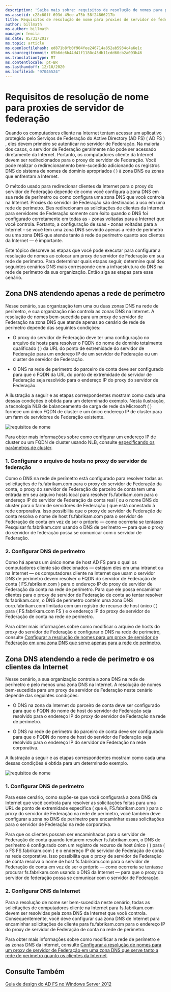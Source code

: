 ```yaml
---
description: 'Saiba mais sobre: requisitos de resolução de nomes para proxies de servidor de Federação'
ms.assetid: c28c60ff-693d-49ee-a75b-58f24866217b
title: Requisitos de resolução de nome para proxies de servidor de federação
author: billmath
ms.author: billmath
manager: femila
ms.date: 05/31/2017
ms.topic: article
ms.openlocfilehash: ed871b8fb0f904fee246714a852ab5934c4a6e1c
ms.sourcegitcommit: 65b6de6b44d41f1180c45db11cdd60cb2a093b46
ms.translationtype: MT
ms.contentlocale: pt-BR
ms.lasthandoff: 12/10/2020
ms.locfileid: "97046524"
---
```

# <a name="name-resolution-requirements-for-federation-server-proxies"></a>Requisitos de resolução de nome para proxies de servidor de federação

Quando os computadores cliente na Internet tentam acessar um aplicativo protegido pelo Serviços de Federação do Active Directory (AD FS) \( AD FS \) , eles devem primeiro se autenticar no servidor de Federação. Na maioria dos casos, o servidor de Federação geralmente não pode ser acessado diretamente da Internet. Portanto, os computadores cliente da Internet devem ser redirecionados para o proxy do servidor de Federação. Você pode realizar o redirecionamento bem-sucedido adicionando os registros DNS do sistema de nomes de domínio apropriados \( \) à zona DNS ou zonas que enfrentam a Internet.

O método usado para redirecionar clientes da Internet para o proxy do servidor de Federação depende de como você configura a zona DNS em sua rede de perímetro ou como configura uma zona DNS que você controla na Internet. Proxies do servidor de Federação são destinados a uso em uma rede de perímetro. Eles redirecionam as solicitações de clientes da Internet para servidores de Federação somente com êxito quando o DNS foi configurado corretamente em todas as \- zonas voltadas para a Internet que você controla. Portanto, a configuração de suas \- zonas voltadas para a Internet – se você tem uma zona DNS servindo apenas a rede de perímetro ou uma zona DNS que atende tanto à rede de perímetro quanto aos clientes da Internet — é importante.

Este tópico descreve as etapas que você pode executar para configurar a resolução de nomes ao colocar um proxy de servidor de Federação em sua rede de perímetro. Para determinar quais etapas seguir, determine qual dos seguintes cenários DNS mais corresponde com a infraestrutura do DNS na rede de perímetro da sua organização. Então siga as etapas para esse cenário.

## <a name="dns-zone-serving-only-the-perimeter-network"></a>Zona DNS atendendo apenas a rede de perímetro
Nesse cenário, sua organização tem uma ou duas zonas DNS na rede de perímetro, e sua organização não controla as zonas DNS na Internet. A resolução de nomes bem-sucedida para um proxy de servidor de Federação na zona DNS que atende apenas ao cenário de rede de perímetro depende das seguintes condições:

-   O proxy do servidor de Federação deve ter uma configuração no arquivo de hosts para resolver o FQDN do nome de domínio totalmente qualificado \( \) da URL do ponto de extremidade do servidor de Federação para um endereço IP de um servidor de Federação ou um cluster de servidor de Federação.

-   O DNS na rede de perímetro do parceiro de conta deve ser configurado para que o FQDN da URL do ponto de extremidade do servidor de Federação seja resolvido para o endereço IP do proxy do servidor de Federação.

A ilustração a seguir e as etapas correspondentes mostram como cada uma dessas condições é obtida para um determinado exemplo. Nesta ilustração, a tecnologia NLB de balanceamento de carga de rede da Microsoft \( \) fornece um único FQDN de cluster e um único endereço IP de cluster para um farm de servidores de Federação existente.

![requisitos de nome](media/adfs2_deploy_single_fs.gif)

Para obter mais informações sobre como configurar um endereço IP de cluster ou um FQDN de cluster usando NLB, consulte [especificando os parâmetros de cluster](https://go.microsoft.com/fwlink/?LinkId=75282).

### <a name="1-configure-the-hosts-file-on-the-federation-server-proxy"></a>1. Configurar o arquivo de hosts no proxy do servidor de federação
Como o DNS na rede de perímetro está configurado para resolver todas as solicitações de fs.fabrikam.com para o proxy do servidor de Federação da conta, o proxy do servidor de Federação do parceiro de conta tem uma entrada em seu arquivo hosts local para resolver fs.fabrikam.com para o endereço IP do servidor de Federação da conta real \( ou o nome DNS do cluster para o farm de servidores de Federação \) que está conectado à rede corporativa. Isso possibilita que o proxy de servidor de Federação de conta resolva o nome de host fs.fabrikam.com para o servidor de Federação de conta em vez de ser o próprio — como ocorreria se tentasse Pesquisar fs.fabrikam.com usando o DNS de perímetro — para que o proxy do servidor de federação possa se comunicar com o servidor de Federação.

### <a name="2-configure-perimeter-dns"></a>2. Configurar DNS de perímetro
Como há apenas um único nome de host AD FS para o qual os computadores cliente são direcionados — estejam eles em uma intranet ou na Internet — os computadores cliente na Internet que usam o servidor DNS de perímetro devem resolver o FQDN do servidor de Federação de conta \( FS.fabrikam.com \) para o endereço IP do proxy de servidor de Federação da conta na rede de perímetro. Para que ele possa encaminhar clientes para o proxy de servidor de Federação de conta ao tentar resolver fs.fabrikam.com, o DNS de perímetro contém uma zona DNS corp.fabrikam.com limitada com um registro de recurso de host único \( \) para \( FS.fabrikam.com FS \) e o endereço IP do proxy de servidor de Federação de conta na rede de perímetro.

Para obter mais informações sobre como modificar o arquivo de hosts do proxy do servidor de Federação e configurar o DNS na rede de perímetro, consulte [Configurar a resolução de nomes para um proxy de servidor de Federação em uma zona DNS que serve apenas para a rede de perímetro](../deployment/configure-name-resolution-for-federation-server-proxy-in-dns-zone-serving-only-perimeter-network.md).

## <a name="dns-zone-serving-both-the-perimeter-network-and-internet-clients"></a>Zona DNS atendendo a rede de perímetro e os clientes da Internet
Nesse cenário, a sua organização controla a zona DNS na rede de perímetro e pelo menos uma zona DNS na Internet. A resolução de nomes bem-sucedida para um proxy de servidor de Federação neste cenário depende das seguintes condições:

-   O DNS na zona da Internet do parceiro de conta deve ser configurado para que o FQDN do nome de host do servidor de Federação seja resolvido para o endereço IP do proxy do servidor de Federação na rede de perímetro.

-   O DNS na rede de perímetro do parceiro de conta deve ser configurado para que o FQDN do nome de host do servidor de Federação seja resolvido para o endereço IP do servidor de Federação na rede corporativa.

A ilustração a seguir e as etapas correspondentes mostram como cada uma dessas condições é obtida para um determinado exemplo.

![requisitos de nome](media/adfs2_deploy_fsp_3DNS.gif)

### <a name="1-configure-perimeter-dns"></a>1. Configurar DNS de perímetro
Para esse cenário, como supõe-se que você configurará a zona DNS da Internet que você controla para resolver as solicitações feitas para uma URL de ponto de extremidade específica \( que é, FS.fabrikam.com \) para o proxy do servidor de Federação na rede de perímetro, você também deve configurar a zona no DNS de perímetro para encaminhar essas solicitações para o servidor de Federação na rede corporativa.

Para que os clientes possam ser encaminhados para o servidor de Federação de conta quando tentarem resolver fs.fabrikam.com, o DNS de perímetro é configurado com um registro de recurso de host único \( \) para \( o FS FS.fabrikam.com \) e o endereço IP do servidor de Federação de conta na rede corporativa. Isso possibilita que o proxy de servidor de Federação de conta resolva o nome de host fs.fabrikam.com para o servidor de Federação de conta em vez de ser o próprio — como ocorreria se tentasse procurar fs.fabrikam.com usando o DNS da Internet — para que o proxy do servidor de federação possa se comunicar com o servidor de Federação.

### <a name="2-configure-internet-dns"></a>2. Configurar DNS da Internet
Para a resolução de nome ser bem-sucedida neste cenário, todas as solicitações de computadores cliente na Internet para fs.fabrikam.com devem ser resolvidas pela zona DNS da Internet que você controla. Consequentemente, você deve configurar sua zona DNS de Internet para encaminhar solicitações de cliente para fs.fabrikam.com para o endereço IP do proxy de servidor de Federação de conta na rede de perímetro.

Para obter mais informações sobre como modificar a rede de perímetro e as zonas DNS da Internet, consulte [Configurar a resolução de nomes para um proxy de servidor de Federação em uma zona DNS que serve tanto a rede de perímetro quanto os clientes da Internet](../deployment/configure-name-resolution-for-federation-server-proxy-in-dns-zone-serving-only-perimeter-network.md).

## <a name="see-also"></a>Consulte Também
[Guia de design do AD FS no Windows Server 2012](AD-FS-Design-Guide-in-Windows-Server-2012.md)

